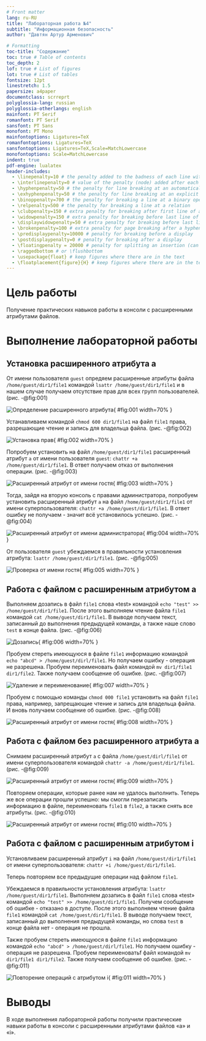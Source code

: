 ```yaml
---
# Front matter
lang: ru-RU
title: "Лабораторная работа №4"
subtitle: "Информационная безопасность"
author: "Давтян Артур Арменович"

# Formatting
toc-title: "Содержание"
toc: true # Table of contents
toc_depth: 2
lof: true # List of figures
lot: true # List of tables
fontsize: 12pt
linestretch: 1.5
papersize: a4paper
documentclass: scrreprt
polyglossia-lang: russian
polyglossia-otherlangs: english
mainfont: PT Serif
romanfont: PT Serif
sansfont: PT Sans
monofont: PT Mono
mainfontoptions: Ligatures=TeX
romanfontoptions: Ligatures=TeX
sansfontoptions: Ligatures=TeX,Scale=MatchLowercase
monofontoptions: Scale=MatchLowercase
indent: true
pdf-engine: lualatex
header-includes:
  - \linepenalty=10 # the penalty added to the badness of each line within a paragraph (no associated penalty node) Increasing the value makes tex try to have fewer lines in the paragraph.
  - \interlinepenalty=0 # value of the penalty (node) added after each line of a paragraph.
  - \hyphenpenalty=50 # the penalty for line breaking at an automatically inserted hyphen
  - \exhyphenpenalty=50 # the penalty for line breaking at an explicit hyphen
  - \binoppenalty=700 # the penalty for breaking a line at a binary operator
  - \relpenalty=500 # the penalty for breaking a line at a relation
  - \clubpenalty=150 # extra penalty for breaking after first line of a paragraph
  - \widowpenalty=150 # extra penalty for breaking before last line of a paragraph
  - \displaywidowpenalty=50 # extra penalty for breaking before last line before a display math
  - \brokenpenalty=100 # extra penalty for page breaking after a hyphenated line
  - \predisplaypenalty=10000 # penalty for breaking before a display
  - \postdisplaypenalty=0 # penalty for breaking after a display
  - \floatingpenalty = 20000 # penalty for splitting an insertion (can only be split footnote in standard LaTeX)
  - \raggedbottom # or \flushbottom
  - \usepackage{float} # keep figures where there are in the text
  - \floatplacement{figure}{H} # keep figures where there are in the text
---
```


# Цель работы

Получение практических навыков работы в консоли с расширенными атрибутами файлов.


# Выполнение лабораторной работы

## Установка расширенного атрибута a

От имени пользователя `guest` опредяем расширенные атрибуты файла `/home/guest/dir1/file1` командой `lsattr /home/guest/dir1/file1` и в нашем случае получаем отсутствие прав для всех групп пользователей. (рис. -@fig:001)

![Определение расширенного атрибута](image/1.png){ #fig:001 width=70% }

Устанавливаем командой `chmod 600 dir1/file1` на файл `file1` права, разрешающие чтение и запись для владельца файла. (рис. -@fig:002)

![Установка прав](image/2.png){ #fig:002 width=70% }

Попробуем установить на файл `/home/guest/dir1/file1` расширенный атрибут `a` от имени пользователя `guest`: `chattr +a /home/guest/dir1/file1`. В ответ получаем отказ от выполнения операции. (рис. -@fig:003)

![Расширенный атрибут от имени гостя](image/3.png){ #fig:003 width=70% }


Тогда, зайдя на вторую консоль с правами администратора, попробуем установить расширенный атрибут `a` на файл `/home/guest/dir1/file1` от имени суперпользователя: `chattr +a /home/guest/dir1/file1`. В ответ ошибку не получаем - значит всё установилось успешно. (рис. -@fig:004)

![Расширенный атрибут от имени администратора](image/4.png){ #fig:004 width=70% }

От пользователя `guest` убеждаемся в правильности установления атрибута: `lsattr /home/guest/dir1/file1`. (рис. -@fig:005)

![Проверка от имени гостя](image/5.png){ #fig:005 width=70% }

## Работа с файлом с расширенным атрибутом a

Выполняем дозапись в файл `file1` слова «test» командой `echo "test" >> /home/guest/dir1/file1`. После этого выполняем чтение файла `file1` командой `cat /home/guest/dir1/file1`. В выводе получаем текст, записанный до выполнения предыдущей команды, а также наше слово `test` в конце файла. (рис. -@fig:006)

![Дозапись](image/6.png){ #fig:006 width=70% }

Пробуем стереть имеющуюся в файле `file1` информацию командой `echo "abcd" > /home/guest/dirl/file1`. Но получаем ошибку - операция не разрешена. Пробуем переименовать файл командой `mv dir1/file1 dir1/file2`. Также получаем сообщение об ошибке. (рис. -@fig:007)

![Удаление и переименование](image/7.png){ #fig:007 width=70% }

Пробуем с помощью команды `chmod 000 file1` установить на файл `file1` права, например, запрещающие чтение и запись для владельца файла. И вновь получаем сообщение об ошибке. (рис. -@fig:008)

![Расширенный атрибут от имени гостя](image/8.png){ #fig:008 width=70% }

## Работа с файлом без расширенного атрибута a

Снимаем расширенный атрибут `a` с файла `/home/guest/dirl/file1` от имени суперпользователя командой `chattr -a /home/guest/dir1/file1`. (рис. -@fig:009)

![Расширенный атрибут от имени гостя](image/9,1.png){ #fig:009 width=70% }

Повторяем операции, которые ранее нам не удалось выполнить. Теперь же все операции прошли успешно: мы смогли перезаписать информацию в файле, переименовать `file1` в `file2`, а также снять все атрибуты. (рис. -@fig:010)

![Расширенный атрибут от имени гостя](image/9,2.png){ #fig:010 width=70% }

## Работа с файлом с расширенным атрибутом i

Установливаем расширенный атрибут `i` на файл `/home/guest/dir1/file1` от имени суперпользователя: `chattr +i /home/guest/dir1/file1`.

Теперь повторяем все предыдущие операции над файлом `file1`.

Убеждаемся в правильности установления атрибута: `lsattr /home/guest/dir1/file1`. Выполняем дозапись в файл `file1` слова «test» командой `echo "test" >> /home/guest/dir1/file1`. Получем сообщение об ошибке - отказано в доступе. После этого выполняем чтение файла `file1` командой `cat /home/guest/dir1/file1`. В выводе получаем текст, записанный до выполнения предыдущей команды, но слова `test` в конце файла нет - операция не прошла.

Также пробуем стереть имеющуюся в файле `file1` информацию командой `echo "abcd" > /home/guest/dirl/file1`. Но получаем ошибку - операция не разрешена.
Пробуем переименоватьf файл командой `mv dir1/file1 dir1/file2`. Также получаем сообщение об ошибке. (рис. -@fig:011)

![Повторение операций с атрибутом i](image/10.png){ #fig:011 width=70% }


# Выводы

В ходе выполнения лабораторной работы получили практические навыки работы в консоли с расширенными атрибутами файлов «а» и «i».